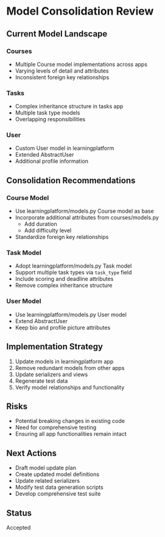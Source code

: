 # Model Consolidation Review

## Current Model Landscape

### Courses
- Multiple Course model implementations across apps
- Varying levels of detail and attributes
- Inconsistent foreign key relationships

### Tasks
- Complex inheritance structure in tasks app
- Multiple task type models
- Overlapping responsibilities

### User
- Custom User model in learningplatform
- Extended AbstractUser
- Additional profile information

## Consolidation Recommendations

### Course Model
- Use learningplatform/models.py Course model as base
- Incorporate additional attributes from courses/models.py
  - Add duration
  - Add difficulty level
- Standardize foreign key relationships

### Task Model
- Adopt learningplatform/models.py Task model
- Support multiple task types via `task_type` field
- Include scoring and deadline attributes
- Remove complex inheritance structure

### User Model
- Use learningplatform/models.py User model
- Extend AbstractUser
- Keep bio and profile picture attributes

## Implementation Strategy
1. Update models in learningplatform app
2. Remove redundant models from other apps
3. Update serializers and views
4. Regenerate test data
5. Verify model relationships and functionality

## Risks
- Potential breaking changes in existing code
- Need for comprehensive testing
- Ensuring all app functionalities remain intact

## Next Actions
- Draft model update plan
- Create updated model definitions
- Update related serializers
- Modify test data generation scripts
- Develop comprehensive test suite

## Status
Accepted
